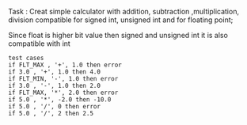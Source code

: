 Task : Creat simple calculator with addition, subtraction ,multiplication, division compatible for signed int, unsigned int and for floating point;

Since float is higher bit value then signed and unsigned int it is also compatible with int

    test cases
    if FLT_MAX , '+', 1.0 then error
    if 3.0 , '+', 1.0 then 4.0
    if FLT_MIN, '-', 1.0 then error
    if 3.0 , '-', 1.0 then 2.0
    if FLT_MAX, '*', 2.0 then error
    if 5.0 , '*', -2.0 then -10.0
    if 5.0 , '/', 0 then error
    if 5.0 , '/', 2 then 2.5